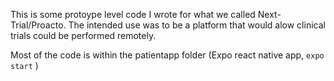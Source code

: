 This is some protoype level code I wrote for what we called Next-Trial/Proacto. 
The intended use was to be a platform that would alow clinical trials could be performed remotely.

Most of the code is within the patientapp folder (Expo react native app, ```expo start``` )
